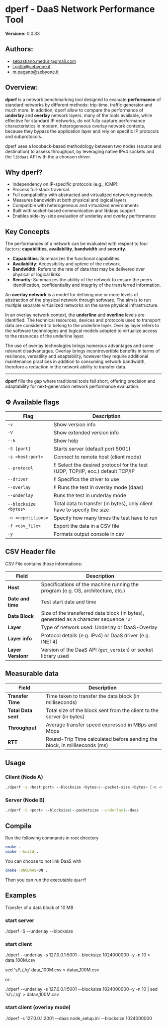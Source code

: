 # dperf - DaaS Network Performance Tool

**Versione:** 0.0.33

## Authors:
- sebastiano.meduri@gmail.com
- l.grillo@sebyone.it
- m.pagano@sebyone.it


## Overview:

**dperf** is a network benchmarking tool designed to evaluate **performance** of standard networks by different methods: trip-time, traffic generator and much more. In addition, dperf allow to compare the performance of **underlay** and **overlay** network layers.
many of the tools available, while effective for standard IP networks, do not fully capture performance characteristics in modern, heterogeneous overlay network contexts, because they bypass the application layer and rely on specific IP protocols and subprotocols.

dperf uses a loopback-based methodology between two nodes (source and destination) to assess throughput, by leveraging native IPv4 sockets and the `libdaas` API with the a choosen driver.

## Why dperf?

- Independency on IP-specific protocols (e.g., ICMP).
- Process full-stack traversal.
- Full compatibility with abstracted and virtualized networking models.
- Measures bandwidth at both physical and logical layers
- Compatible with heterogeneous and virtualized environments
- Built with socket-based communication and libdaas support
- Enables side-by-side evaluation of underlay and overlay performance

## Key Concepts

The performances of a network can be evaluated with respect to four factors: **capabilities**, **availability**, **bandwidth** and **security**.

- **Capabilities**: Summarizes the functional capabilities.
- **Availability**: Accessibility and uptime of the network.
- **Bandwidth**: Refers to the rate of data that may be delivered over physical or logical links.
- **Security**: Summarizes the ability of the network to ensure the peers identification, confidentiality and integrity of the transferred information.


An **overlay network** is a model for defining one or more levels of abstraction of the physical network through software. The aim is to run multiple separate virtualized networks on the same physical infrastructure.

In an overlay network context, the **underline** and **overline** levels are identified. The technical resources, devices and protocols used to transport data are considered to belong to the underline layer.  Overlay layer refers to the software technologies and logical models adopted to virtualize access to the resources of the underline layer.

The use of overlay technologies brings numerous advantages and some relevant disadvantages.
Overlay brings incontrovertible benefits in terms of resilience, versatility and adaptability, however they require additional maintenance practices in addition to consuming network bandwidth, therefore a reduction in the network ability to transfer data.




---

**dperf** fills the gap where traditional tools fall short, offering precision and adaptability for next-generation network performance evaluation.




## ⚙️ Available flags


| Flag               | Description                                                                                          |
|--------------------------|----------------------------------------------------------------------------------------------------|
| `-v`                     | Show version info                                                         |
| `-V`                     | Show extended version info                                                       |
| `--h`                    | Show help                                                                              |
| `-S [port]`              | Starts server (default port 5001)                                     |
| `-s <host:port>`         | Connect to remote host (client mode)                                   |
| `--protocol`             | !! Select the desired protocol for the test (UDP, TCP/IP, ecc.)  default TCP/IP                 |
| `--driver`               | !! Specifics the driver to use  |
| `--overlay`              | !! Runs the test in overlay mode (daas)     |
| `--underlay`             | Runs the test in underlay mode             |
| `--blocksize <bytes>`    | Total data to transfer (in bytes), only client have to specify the size |
| `-n <repetitions>`       | Specify how many times the test have to run               |
| `-f <csv_file>`          | Export the data in a CSV file                               |
| `-y`                     | Formats output console in csv                                                                     |


## CSV Header file

CSV File contains those informations:

| **Field**                     | **Description**                                                                                 |
|------------------------------|--------------------------------------------------------------------------------------------------|
| **Host**                     | Specifications of the machine running the program (e.g. OS, architecture, etc.)                |
| **Date and time**               | Test start date and time                                                                    |
| **Data Block**   | Size of the transferred data block (in bytes), generated as a character sequence `'a'` |
| **Layer**                    | Type of network used: Underlay or DaaS-Overlay                                                |
| **Layer info**       | Protocol details (e.g. IPv4) or DaaS driver (e.g. INET4)                                    |
| **Layer Versionr**           | Version of the DaaS API (`get_version`) or socket library used                      |

## Measurable data

| **Field**                     | **Description**                                                                                 |
|------------------------------|--------------------------------------------------------------------------------------------------|
| **Transfer Time**   | Time taken to transfer the data block (in milliseconds)                                |
| **Total Data sent**      | Total size of the block sent from the client to the server (in bytes)                             |
| **Throughput**               | Average transfer speed expressed in MBps and Mbps                                         |
| **RTT**                      | Round-Trip Time calculated before sending the block, in milliseconds (ms)                   |




## Usage

### Client (Node A)
```bash
./dperf -s <host:port> --blocksize <bytes>|--packet-size <bytes> [-n <repetitions>|-c<ping-count>]  --underlay|--daas [-f <file.csv>] 

```
### Server (Node B)
```bash
./dperf -S <port> --blocksize|--packetsize --underlay|--daas
```

## Compile

Run the following commands in root directory

```bash
cmake .
cmake --build .
```
You can choose to not link DaaS with
```bash
cmake -DNODAAS=ON .
```
Then you can run the executable `dperf`!

## Examples

Transfer of a data block of 10 MB

### start server
./dperf -S --underlay --blocksize

### start client
./dperf --underlay -s 127.0.0.1:5001 --blocksize 1024000000 -y -n 10 > data_100M.csv

sed 's/\\./,/g' data_100M.csv > datav_100M.csv

or:

./dperf --underlay -s 127.0.0.1:5001 --blocksize 1024000000 -y -n 10 | sed 's/\\./,/g' > datav_100M.csv

### start client (overlay mode)

./dperf -s 127.0.0.1:2001 --daas node_setup.ini --blocksize 1024000000
